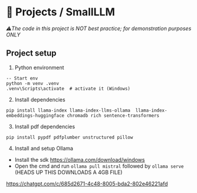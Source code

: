 # 👾 Projects / SmallLLM
*⚠️The code in this project is NOT best practice; for demonstration purposes ONLY*

## Project setup
1. Python environment
```
-- Start env
python -m venv .venv
.venv\Scripts\activate  # activate it (Windows)
```

2. Install dependencies
```
pip install llama-index llama-index-llms-ollama  llama-index-embeddings-huggingface chromadb rich sentence-transformers
```

3. Install pdf dependencies
```
pip install pypdf pdfplumber unstructured pillow
```

4. Install and setup Ollama
- Install the sdk https://ollama.com/download/windows
- Open the cmd and run `ollama pull mistral` followed by `ollama serve` (HEADS UP THIS DOWNLOADS A 4GB FILE)

https://chatgpt.com/c/685d2671-4c48-8005-bda2-802e46221afd